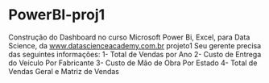 # PowerBI-proj1
Construção do Dashboard no curso Microsoft Power Bi, Excel, para Data Science, da www.datascienceacademy.com.br projeto1 Seu gerente precisa das seguintes informações: 1- Total de Vendas por Ano 2- Custo de Entrega do Veículo Por Fabricante 3- Custo de Mão de Obra Por Estado 4- Total de Vendas Geral e Matriz de Vendas
